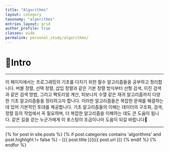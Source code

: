 ```yaml
---
title: "Algorithms"
layout: category
taxonomy: "algorithms"
entries_layout: grid
author_profile: true
classes: wide
permalink: personal_study/algorithms/
---
```


# 📌Intro
---
이 페이지에서는 프로그래밍의 기초를 다지기 위한 필수 알고리즘들을 공부하고 정리합니다. 버블 정렬, 선택 정렬, 삽입 정렬과 같은 기본 정렬 방식부터 선형 검색, 이진 검색과 같은 검색 방법, 그리고 팩토리얼 계산, 피보나치 수열 같은 재귀 알고리즘까지 다양한 기초 알고리즘들을 정리하고자 합니다. 이러한 알고리즘들은 복잡한 문제를 해결하는 데 있어 기본적인 토대를 제공합니다. 기초 알고리즘들의 이해는 데이터의 구조화, 검색, 정렬 등의 작업에서 꼭 필요하며, 더 복잡한 알고리즘을 이해하는 데도 큰 도움이 됩니다. 같은 길을 걷는 누군가에게 이 포스팅이 조금이나마 도움이 되길 바랍니다🙏

---


{% for post in site.posts %}
  {% if post.categories contains 'algorithms' and post.highlight != false %}
    - [{{ post.title }}]({{ post.url }})
  {% endif %}
{% endfor %}

